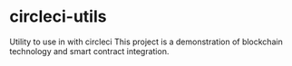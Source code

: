 # circleci-utils
Utility to use in with circleci
This project is a demonstration of blockchain technology and smart contract integration.